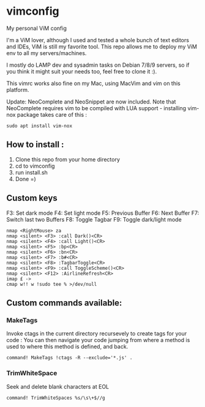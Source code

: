# vimconfig
My personal ViM config

I'm a ViM lover, although I used and tested a whole bunch of text editors and IDEs, ViM is still my favorite tool.
This repo allows me to deploy my ViM env to all my servers/machines.

I mostly do LAMP dev and sysadmin tasks on Debian 7/8/9 servers, so if you think
it might suit your needs too, feel free to clone it :).

This vimrc works also fine on my Mac, using MacVim and vim on this platform.

Update:
NeoComplete and NeoSnippet are now included. 
Note that NeoComplete requires vim to be compiled with LUA support - installing vim-nox package takes care of this :
```
sudo apt install vim-nox
```

## How to install :
1) Clone this repo from your home directory
2) cd to vimconfig
3) run install.sh
4) Done =)

## Custom keys
F3: Set dark mode
F4: Set light mode
F5: Previous Buffer
F6: Next Buffer
F7: Switch last two Buffers
F8: Toggle Tagbar
F9: Toggle dark/light mode
```
nmap <RightMouse> za
nmap <silent> <F3> :call Dark()<CR>
nmap <silent> <F4> :call Light()<CR>
nmap <silent> <F5> :bp<CR>
nmap <silent> <F6> :bn<CR>
nmap <silent> <F7> :b#<CR>
nmap <silent> <F8> :TagbarToggle<CR>
nmap <silent> <F9> :call ToggleScheme()<CR>
nmap <silent> <F12> :AirlineRefresh<CR>
imap £ ->
cmap w!! w !sudo tee % >/dev/null
```

## Custom commands available:

### MakeTags
Invoke ctags in the current directory recursevely to create tags for your code : You can then navigate your code jumping from where a method is used to where this method is defined, and back.
```
command! MakeTags !ctags -R --exclude='*.js' .
```
### TrimWhiteSpace
Seek and delete blank characters at EOL
```
command! TrimWhiteSpaces %s/\s\+$//g
```
